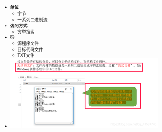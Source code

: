 - **单位**
	- 字节
	- 一系列二进制流
- **访问方式**
	- 穷举搜索
- 🐱
	- 源程序文件
	- 目标代码文件
	- TXT文件
- ![](attachments/Pasted%20image%2020221120234127.png)